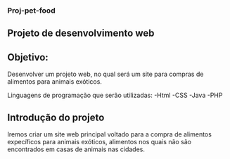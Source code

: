 ###  Proj-pet-food 
## Projeto de desenvolvimento web 

## Objetivo:
Desenvolver um projeto web, no qual será um site para compras de alimentos para animais exóticos.

Linguagens de programação que serão utilizadas: 
-Html
-CSS
-Java
-PHP

## Introdução do projeto
Iremos criar um site web principal voltado para a compra de alimentos expecíficos para animais exóticos, alimentos nos quais não são encontrados em casas de animais nas cidades.
